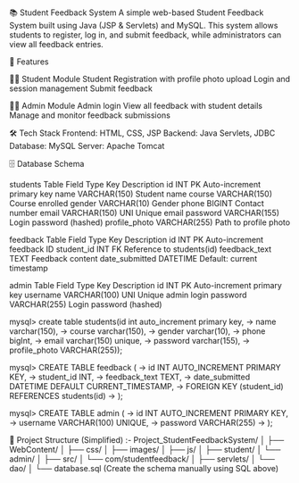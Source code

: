 📚 Student Feedback System
A simple web-based Student Feedback System built using Java (JSP & Servlets) and MySQL. This system allows students to register, log in, and submit feedback, while administrators can view all feedback entries.

🔧 Features

👩‍🎓 Student Module
Student Registration with profile photo upload
Login and session management
Submit feedback


👨‍💼 Admin Module
Admin login
View all feedback with student details
Manage and monitor feedback submissions

🛠️ Tech Stack
Frontend: HTML, CSS, JSP
Backend: Java Servlets, JDBC
Database: MySQL
Server: Apache Tomcat

🗄️ Database Schema

students Table
Field	Type	Key	Description
id	INT	PK	Auto-increment primary key
name	VARCHAR(150)		Student name
course	VARCHAR(150)		Course enrolled
gender	VARCHAR(10)		Gender
phone	BIGINT		Contact number
email	VARCHAR(150)	UNI	Unique email
password	VARCHAR(155)		Login password (hashed)
profile_photo	VARCHAR(255)		Path to profile photo

feedback Table
Field	Type	Key	Description
id	INT	PK	Auto-increment feedback ID
student_id	INT	FK	Reference to students(id)
feedback_text	TEXT		Feedback content
date_submitted	DATETIME		Default: current timestamp

admin Table
Field	Type	Key	Description
id	INT	PK	Auto-increment primary key
username	VARCHAR(100)	UNI	Unique admin login
password	VARCHAR(255)		Login password (hashed)



mysql> create table students(id int auto_increment primary key,
    -> name varchar(150), 
    -> course varchar(150),
    -> gender varchar(10),
    -> phone bigInt,
    -> email varchar(150) unique,
    -> password varchar(155),
    -> profile_photo VARCHAR(255));
 
mysql> CREATE TABLE feedback (
    ->   id INT AUTO_INCREMENT PRIMARY KEY,
    ->   student_id INT,
    ->   feedback_text TEXT,
    ->   date_submitted DATETIME DEFAULT CURRENT_TIMESTAMP,
    ->   FOREIGN KEY (student_id) REFERENCES students(id)
    -> );


mysql> CREATE TABLE admin (
    ->   id INT AUTO_INCREMENT PRIMARY KEY,
    ->   username VARCHAR(100) UNIQUE,
    ->   password VARCHAR(255)
    -> );

📂 Project Structure (Simplified) :-
Project_StudentFeedbackSystem/
│
├── WebContent/
│   ├── css/
│   ├── images/
│   ├── js/
│   ├── student/
│   └── admin/
│
├── src/
│   └── com/studentfeedback/
│       ├── servlets/
│       └── dao/
│
└── database.sql   (Create the schema manually using SQL above)
